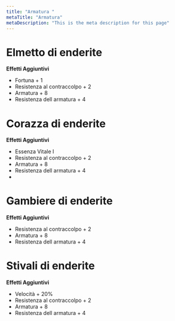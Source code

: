 ```yaml
---
title: "Armatura "
metaTitle: "Armatura"
metaDescription: "This is the meta description for this page"
---
```

# Elmetto di enderite
**Effetti Aggiuntivi**
- Fortuna + 1
- Resistenza al contraccolpo + 2
- Armatura + 8
- Resistenza dell armatura + 4

# Corazza di enderite
**Effetti Aggiuntivi**
- Essenza Vitale I
- Resistenza al contraccolpo + 2
- Armatura + 8
- Resistenza dell armatura + 4
- 
# Gambiere di enderite
**Effetti Aggiuntivi**
- Resistenza al contraccolpo + 2
- Armatura + 8
- Resistenza dell armatura + 4

# Stivali di enderite
**Effetti Aggiuntivi**
- Velocità + 20%
- Resistenza al contraccolpo + 2
- Armatura + 8
- Resistenza dell armatura + 4

